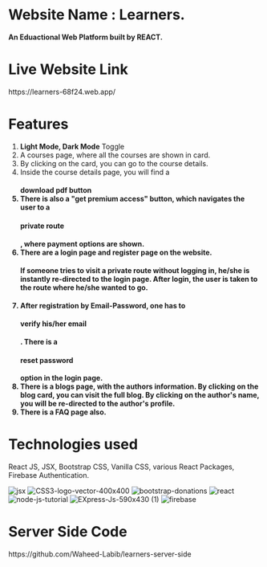<h1>Website Name : Learners.</h1>
<b>An Eduactional Web Platform built by REACT.</b>

<h1>Live Website Link</h1>https://learners-68f24.web.app/

<h1>Features</h1>

<ol>
<Li><b>Light Mode, Dark Mode</b> Toggle</Li>
<Li>A courses page, where all the courses are shown in card.</Li>
<Li>By clicking on the card, you can go to the course details.</Li>
<Li>Inside the course details page, you will find a <h4>download pdf button</h4, which will let you to download the features of that course in pdf form.</Li>
<Li>There is also a "get premium access" button, which navigates the user to a <h4>private route</h4>, where payment options are shown.</Li>
<Li>There are a login page and register page on the website. <h4>If someone tries to visit a private route without logging in, he/she is instantly re-directed to the login page. After login, the user is taken to the route where he/she wanted to go.</h4></Li>
<Li>After registration by Email-Password, one has to <h4>verify his/her email</h4>. There is a <h4>reset password</h4> option in the login page.</Li>
<Li>There is a blogs page, with the authors information. By clicking on the blog card, you can visit the full blog. By clicking on the author's name, you will be re-directed to the author's profile.</Li>
<Li>There is a FAQ page also.</Li>
</ol>


<h1>Technologies used</h1>React JS, JSX, Bootstrap CSS, Vanilla CSS, various React Packages, Firebase Authentication.

![jsx](https://github.com/Waheed-Labib/learners-client-side/assets/108469789/a1012fa5-eef4-4404-a103-b94578ea40e7)
![CSS3-logo-vector-400x400](https://github.com/Waheed-Labib/learners-client-side/assets/108469789/3e03a007-fd15-4d47-b8dd-15bbea17663d)
![bootstrap-donations](https://github.com/Waheed-Labib/learners-client-side/assets/108469789/96c5b6b5-14cc-45b9-bf8b-59ad17abe4ca)
![react](https://github.com/Waheed-Labib/learners-client-side/assets/108469789/0030e5e0-b2cb-421c-969f-8bbf768e0ac4)
![node-js-tutorial](https://github.com/Waheed-Labib/learners-client-side/assets/108469789/427d74b9-47ef-446c-9465-9568144e767f)
![EXpress-Js-590x430 (1)](https://github.com/Waheed-Labib/learners-client-side/assets/108469789/5faf63e9-715e-4129-b0b1-24dde587c9e2)
![firebase](https://github.com/Waheed-Labib/learners-client-side/assets/108469789/5371eda0-9d05-475d-94bb-e9dcf5d87e27)

<h1>Server Side Code</h1>https://github.com/Waheed-Labib/learners-server-side
